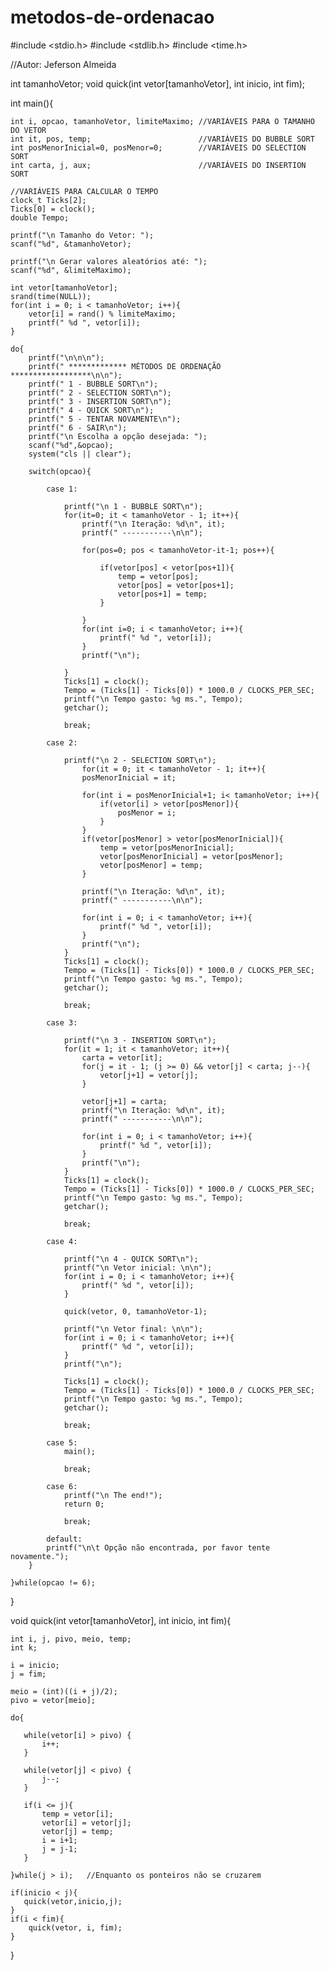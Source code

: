 # metodos-de-ordenacao

#include <stdio.h>
#include <stdlib.h>
#include <time.h>

//Autor: Jeferson Almeida

int tamanhoVetor;
void quick(int vetor[tamanhoVetor], int inicio, int fim);

int main(){
    
    int i, opcao, tamanhoVetor, limiteMaximo; //VARIÁVEIS PARA O TAMANHO DO VETOR
    int it, pos, temp;                        //VARIÁVEIS DO BUBBLE SORT
    int posMenorInicial=0, posMenor=0;        //VARIÁVEIS DO SELECTION SORT 
    int carta, j, aux;                        //VARIÁVEIS DO INSERTION SORT 
    
    //VARIÁVEIS PARA CALCULAR O TEMPO
    clock_t Ticks[2];
    Ticks[0] = clock();
    double Tempo;   

    printf("\n Tamanho do Vetor: ");
    scanf("%d", &tamanhoVetor);
    
    printf("\n Gerar valores aleatórios até: ");
    scanf("%d", &limiteMaximo);
    
    int vetor[tamanhoVetor];
    srand(time(NULL));
    for(int i = 0; i < tamanhoVetor; i++){
        vetor[i] = rand() % limiteMaximo;
        printf(" %d ", vetor[i]);
    }
    
    do{
        printf("\n\n\n");
        printf(" ************* MÉTODOS DE ORDENAÇÃO ******************\n\n");
        printf(" 1 - BUBBLE SORT\n");
        printf(" 2 - SELECTION SORT\n");
        printf(" 3 - INSERTION SORT\n");
        printf(" 4 - QUICK SORT\n");
        printf(" 5 - TENTAR NOVAMENTE\n");
        printf(" 6 - SAIR\n");
        printf("\n Escolha a opção desejada: ");
        scanf("%d",&opcao);
        system("cls || clear");
        
        switch(opcao){
            
            case 1:
            
                printf("\n 1 - BUBBLE SORT\n");
                for(it=0; it < tamanhoVetor - 1; it++){
                    printf("\n Iteração: %d\n", it);
                    printf(" -----------\n\n");
                    
                    for(pos=0; pos < tamanhoVetor-it-1; pos++){
                        
                        if(vetor[pos] < vetor[pos+1]){
                            temp = vetor[pos];
                            vetor[pos] = vetor[pos+1];
                            vetor[pos+1] = temp;
                        }
                        
                    }
                    for(int i=0; i < tamanhoVetor; i++){
                        printf(" %d ", vetor[i]);
                    }
                    printf("\n");
                    
                }    
                Ticks[1] = clock();
                Tempo = (Ticks[1] - Ticks[0]) * 1000.0 / CLOCKS_PER_SEC;
                printf("\n Tempo gasto: %g ms.", Tempo);
                getchar();
                
                break;
                
            case 2:
                
                printf("\n 2 - SELECTION SORT\n");
                    for(it = 0; it < tamanhoVetor - 1; it++){
                    posMenorInicial = it;
                    
                    for(int i = posMenorInicial+1; i< tamanhoVetor; i++){
                        if(vetor[i] > vetor[posMenor]){
                            posMenor = i;
                        }
                    }
                    if(vetor[posMenor] > vetor[posMenorInicial]){
                        temp = vetor[posMenorInicial];
                        vetor[posMenorInicial] = vetor[posMenor];
                        vetor[posMenor] = temp;
                    }
                    
                    printf("\n Iteração: %d\n", it);
                    printf(" -----------\n\n");
                    
                    for(int i = 0; i < tamanhoVetor; i++){
                        printf(" %d ", vetor[i]);
                    }
                    printf("\n");
                }
                Ticks[1] = clock();
                Tempo = (Ticks[1] - Ticks[0]) * 1000.0 / CLOCKS_PER_SEC;
                printf("\n Tempo gasto: %g ms.", Tempo);
                getchar();
                
                break;
                
            case 3:
            
                printf("\n 3 - INSERTION SORT\n");
                for(it = 1; it < tamanhoVetor; it++){
                    carta = vetor[it];
                    for(j = it - 1; (j >= 0) && vetor[j] < carta; j--){
                        vetor[j+1] = vetor[j];
                    }
                    
                    vetor[j+1] = carta;
                    printf("\n Iteração: %d\n", it);
                    printf(" -----------\n\n");
                    
                    for(int i = 0; i < tamanhoVetor; i++){
                        printf(" %d ", vetor[i]);
                    }
                    printf("\n");
                }
                Ticks[1] = clock();
                Tempo = (Ticks[1] - Ticks[0]) * 1000.0 / CLOCKS_PER_SEC;
                printf("\n Tempo gasto: %g ms.", Tempo);
                getchar();
                
                break;
                
            case 4: 
                
                printf("\n 4 - QUICK SORT\n");             
                printf("\n Vetor inicial: \n\n");
                for(int i = 0; i < tamanhoVetor; i++){
                    printf(" %d ", vetor[i]);
                }
                
                quick(vetor, 0, tamanhoVetor-1);
                
                printf("\n Vetor final: \n\n");
                for(int i = 0; i < tamanhoVetor; i++){
                    printf(" %d ", vetor[i]);
                }
                printf("\n");
                
                Ticks[1] = clock();
                Tempo = (Ticks[1] - Ticks[0]) * 1000.0 / CLOCKS_PER_SEC;
                printf("\n Tempo gasto: %g ms.", Tempo);
                getchar();

                break;
                
            case 5:
                main();
                
                break;
                
            case 6:
                printf("\n The end!");
                return 0;
                
                break;
                
            default:
            printf("\n\t Opção não encontrada, por favor tente novamente.");
        }

    }while(opcao != 6); 
}
 
void quick(int vetor[tamanhoVetor], int inicio, int fim){
    
    int i, j, pivo, meio, temp;
    int k;
    
    i = inicio;
    j = fim;
    
    meio = (int)((i + j)/2);
    pivo = vetor[meio];
    
    do{
        
       while(vetor[i] > pivo) {
           i++; 
       }
       
       while(vetor[j] < pivo) {
           j--;
       }
       
       if(i <= j){
           temp = vetor[i];
           vetor[i] = vetor[j];
           vetor[j] = temp;
           i = i+1;
           j = j-1;         
       }
       
    }while(j > i);   //Enquanto os ponteiros não se cruzarem
    
    if(inicio < j){
       quick(vetor,inicio,j); 
    } 
    if(i < fim){
        quick(vetor, i, fim);    
    }    
}
    

